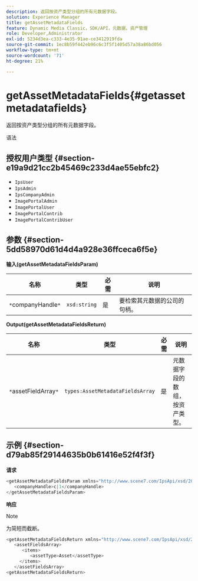 ```yaml
---
description: 返回按资产类型分组的所有元数据字段。
solution: Experience Manager
title: getAssetMetadataFields
feature: Dynamic Media Classic，SDK/API，元数据，资产管理
role: Developer,Administrator
exl-id: 5234d3ea-c333-4e35-91ae-ce3412919fda
source-git-commit: 1ec8b59f442eb96c6c3f5f1405d57a38a86bd056
workflow-type: tm+mt
source-wordcount: '71'
ht-degree: 21%

---
```


# getAssetMetadataFields{#getassetmetadatafields}

返回按资产类型分组的所有元数据字段。

语法

## 授权用户类型 {#section-e19a9d21cc2b45469c233d4ae55ebfc2}

* `IpsUser`
* `IpsAdmin`
* `IpsCompanyAdmin`
* `ImagePortalAdmin`
* `ImagePortalUser`
* `ImagePortalContrib`
* `ImagePortalContribUser`

## 参数 {#section-5dd58970d61d4d4a928e36ffceca6f5e}

**输入(getAssetMetadataFieldsParam)**

| 名称 | 类型 | 必需 | 说明 |
|---|---|---|---|
| `*`companyHandle`*` | `xsd:string` | 是 | 要检索其元数据的公司的句柄。 |

**Output(getAssetMetadataFieldsReturn)**

| 名称 | 类型 | 必需 | 说明 |
|---|---|---|---|
| `*`assetFieldArray`*` | `types:AssetMetadataFieldsArray` | 是 | 元数据字段的数组，按资产类型。 |

## 示例 {#section-d79ab85f29144635b0b61416e52f4f3f}

**请求**

```java
<getAssetMetadataFieldsParam xmlns="http://www.scene7.com/IpsApi/xsd/2009-07-31">
   <companyHandle>c|1</companyHandle>
</getAssetMetadataFieldsParam>
```

**响应**

>[!NOTE]
>
>为简短而截断。

```java
<getAssetMetadataFieldsReturn xmlns="http://www.scene7.com/IpsApi/xsd/2009-07-31">
   <assetFieldsArray>
      <items>
         <assetType>Asset</assetType>
     </items>
   </assetFieldsArray>
<getAssetMetadataFieldsReturn>
```
